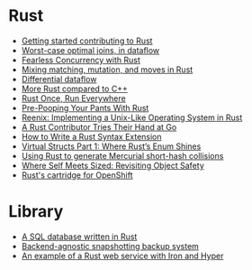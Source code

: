 Rust
====
* [Getting started contributing to Rust](http://kmcallister.github.io/talks/rust/2015-contributing-to-rust/slides.html)
* [Worst-case optimal joins, in dataflow](http://www.frankmcsherry.org/dataflow/relational/join/2015/04/11/genericjoin.html)
* [Fearless Concurrency with Rust](http://blog.rust-lang.org/2015/04/10/Fearless-Concurrency.html)
* [Mixing matching, mutation, and moves in Rust](http://blog.rust-lang.org/2015/04/17/Enums-match-mutation-and-moves.html)
* [Differential dataflow](http://www.frankmcsherry.org/differential/dataflow/2015/04/07/differential.html)
* [More Rust compared to C++](https://rnestler.github.io/more-rust-compared-to-c.html)
* [Rust Once, Run Everywhere](http://blog.rust-lang.org/2015/04/24/Rust-Once-Run-Everywhere.html)
* [Pre-Pooping Your Pants With Rust](http://cglab.ca/~abeinges/blah/everyone-poops/)
* [Reenix: Implementing a Unix-Like Operating System in Rust](http://scialex.github.io/reenix.pdf)
* [A Rust Contributor Tries Their Hand at Go](http://www.polyglotweekly.com/2015/04/24/thoughts-of-a-rustacean-learning-go.html)
* [How to Write a Rust Syntax Extension](http://brodoyouevencode.com/posts/how-to-write-a-rust-syntax-extension/)
* [Virtual Structs Part 1: Where Rust’s Enum Shines](http://smallcultfollowing.com/babysteps/blog/2015/05/05/where-rusts-enum-shines/)
* [Using Rust to generate Mercurial short-hash collisions](http://www.jandemooij.nl/blog/2015/05/05/using-rust-to-generate-mercurial-short-hash-collisions/)
* [Where Self Meets Sized: Revisiting Object Safety](http://huonw.github.io/blog/2015/05/where-self-meets-sized-revisiting-object-safety/)
* [Rust's cartridge for OpenShift](http://blog.flaper87.com/post/rust-cartridge-for-openshift/)

# Library
* [A SQL database written in Rust](https://github.com/nukep/llamadb/)
* [Backend-agnostic snapshotting backup system](https://github.com/google/hat-backup)
* [An example of a Rust web service with Iron and Hyper](https://github.com/brson/httptest)